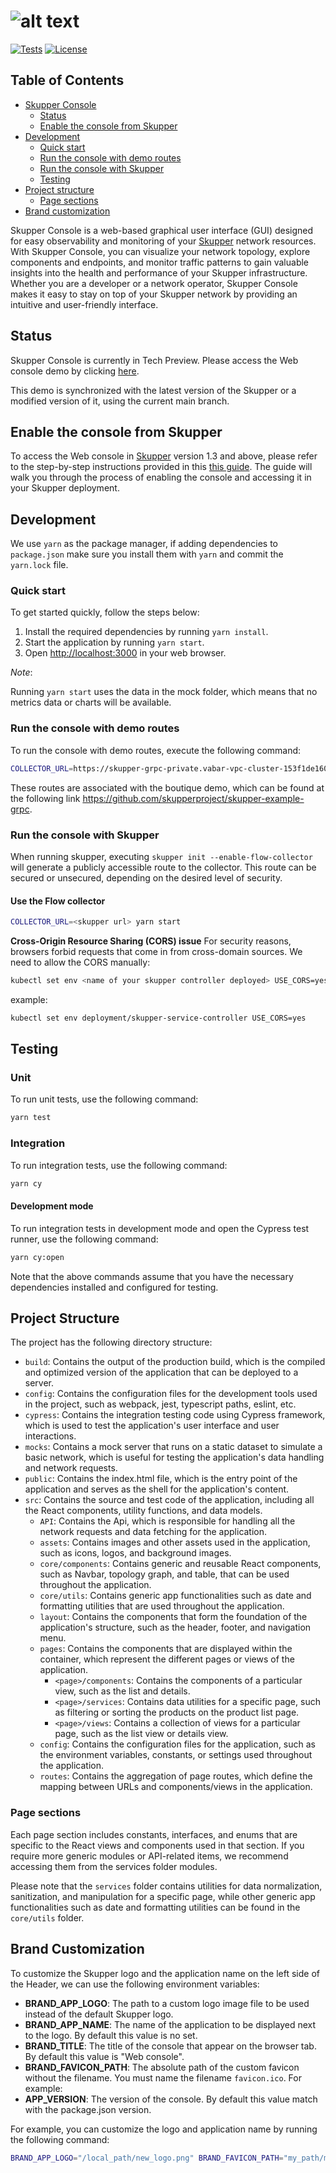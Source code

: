 # ![alt text](https://user-images.githubusercontent.com/79913332/225248562-80d8f046-dba6-4b1e-94d2-75b4ece046f0.png)

[![Tests](https://github.com/skupperproject/skupper-console/actions/workflows/skupper-console.yml/badge.svg)](https://github.com/skupperproject/skupper-console/actions/workflows/skupper-console.yml) [![License](https://img.shields.io/badge/License-Apache_2.0-blue.svg)](https://opensource.org/licenses/Apache-2.0)

## Table of Contents

- [Skupper Console](#skupper-console)
  - [Status](#status)
  - [Enable the console from Skupper](#enable-the-console-from-skupper)
- [Development](#development)
  - [Quick start](#quick-start)
  - [Run the console with demo routes](#run-the-console-with-demo-routes)
  - [Run the console with Skupper](#run-the-console-with-skupper)
  - [Testing](#testing)
- [Project structure](#project-structure)
  - [Page sections](#page-sections)
- [Brand customization](#brand-customization)

Skupper Console is a web-based graphical user interface (GUI) designed for easy observability and monitoring of your [Skupper](https://github.com/skupperproject/skupper) network resources. With Skupper Console, you can visualize your network topology, explore components and endpoints, and monitor traffic patterns to gain valuable insights into the health and performance of your Skupper infrastructure. Whether you are a developer or a network operator, Skupper Console makes it easy to stay on top of your Skupper network by providing an intuitive and user-friendly interface.

## Status

Skupper Console is currently in Tech Preview. Please access the Web console demo by clicking [here](https://skupper-console-vry5.vercel.app/#/topology).

This demo is synchronized with the latest version of the Skupper or a modified version of it, using the current main branch.

## Enable the console from Skupper

To access the Web console in [Skupper](https://github.com/skupperproject/skupper) version 1.3 and above, please refer to the step-by-step instructions provided in this [this guide](https://github.com/skupperproject/skupper-docs/blob/main/modules/console/pages/flow-console.adoc). The guide will walk you through the process of enabling the console and accessing it in your Skupper deployment.

## Development

We use `yarn` as the package manager, if adding dependencies to `package.json`
make sure you install them with `yarn` and commit the `yarn.lock` file.

### Quick start

To get started quickly, follow the steps below:

1. Install the required dependencies by running `yarn install`.
2. Start the application by running `yarn start`.
3. Open <http://localhost:3000> in your web browser.

_Note_:

Running `yarn start` uses the data in the mock folder, which means that no metrics data or charts will be available.

### Run the console with demo routes

To run the console with demo routes, execute the following command:

```bash
COLLECTOR_URL=https://skupper-grpc-private.vabar-vpc-cluster-153f1de160110098c1928a6c05e19444-0000.eu-gb.containers.appdomain.cloud yarn start
```

These routes are associated with the boutique demo, which can be found at the following link <https://github.com/skupperproject/skupper-example-grpc>.

### Run the console with Skupper

When running skupper, executing `skupper init --enable-flow-collector` will generate a publicly accessible route to the collector. This route can be secured or unsecured, depending on the desired level of security.

#### Use the Flow collector

```bash
COLLECTOR_URL=<skupper url> yarn start
```

**Cross-Origin Resource Sharing (CORS) issue**
For security reasons, browsers forbid requests that come in from cross-domain sources. We need to allow the CORS manually:

```bash
kubectl set env <name of your skupper controller deployed> USE_CORS=yes
```

example:

```bash
kubectl set env deployment/skupper-service-controller USE_CORS=yes
```

## Testing

### Unit

To run unit tests, use the following command:

```bash
yarn test
```

### Integration

To run integration tests, use the following command:

```bash
yarn cy
```

#### Development mode

To run integration tests in development mode and open the Cypress test runner, use the following command:

```bash
yarn cy:open
```

Note that the above commands assume that you have the necessary dependencies installed and configured for testing.

## Project Structure

The project has the following directory structure:

- `build`: Contains the output of the production build, which is the compiled and optimized version of the application that can be deployed to a server.
- `config`: Contains the configuration files for the development tools used in the project, such as webpack, jest, typescript paths, eslint, etc.
- `cypress`: Contains the integration testing code using Cypress framework, which is used to test the application's user interface and user interactions.
- `mocks`: Contains a mock server that runs on a static dataset to simulate a basic network, which is useful for testing the application's data handling and network requests.
- `public`: Contains the index.html file, which is the entry point of the application and serves as the shell for the application's content.
- `src`: Contains the source and test code of the application, including all the React components, utility functions, and data models.
  - `API`: Contains the Api, which is responsible for handling all the network requests and data fetching for the application.
  - `assets`: Contains images and other assets used in the application, such as icons, logos, and background images.
  - `core/components`: Contains generic and reusable React components, such as Navbar, topology graph, and table, that can be used throughout the application.
  - `core/utils`: Contains generic app functionalities such as date and formatting utilities that are used throughout the application.
  - `layout`: Contains the components that form the foundation of the application's structure, such as the header, footer, and navigation menu.
  - `pages`: Contains the components that are displayed within the container, which represent the different pages or views of the application.
    - `<page>/components`: Contains the components of a particular view, such as the list and details.
    - `<page>/services`: Contains data utilities for a specific page, such as filtering or sorting the products on the product list page.
    - `<page>/views`: Contains a collection of views for a particular page, such as the list view or details view.
  - `config`: Contains the configuration files for the application, such as the environment variables, constants, or settings used throughout the application.
  - `routes`: Contains the aggregation of page routes, which define the mapping between URLs and components/views in the application.

### Page sections

Each page section includes constants, interfaces, and enums that are specific to the React views and components used in that section. If you require more generic modules or API-related items, we recommend accessing them from the services folder modules.

Please note that the `services` folder contains utilities for data normalization, sanitization, and manipulation for a specific page, while other generic app functionalities such as date and formatting utilities can be found in the `core/utils` folder.

## Brand Customization

To customize the Skupper logo and the application name on the left side of the Header, we can use the following environment variables:

- **BRAND_APP_LOGO**: The path to a custom logo image file to be used instead of the default Skupper logo.
- **BRAND_APP_NAME**: The name of the application to be displayed next to the logo. By default this value is no set.
- **BRAND_TITLE**: The title of the console that appear on the browser tab. By default this value is "Web console".
- **BRAND_FAVICON_PATH**: The absolute path of the custom favicon without the filename. You must name the filename `favicon.ico`. For example:
- **APP_VERSION**: The version of the console. By default this value match with the package.json version.

For example, you can customize the logo and application name by running the following command:

```bash
BRAND_APP_LOGO="/local_path/new_logo.png" BRAND_FAVICON_PATH="my_path/my_folder/" BRAND_TITLE="title name" yarn build
```
